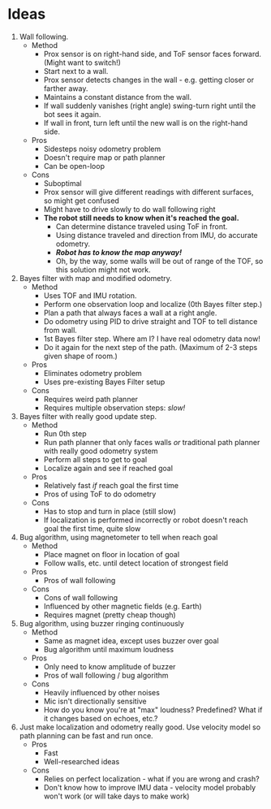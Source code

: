 # Ideas

1. Wall following.
    * Method
        * Prox sensor is on right-hand side, and ToF sensor faces forward. (Might want to switch!)
        * Start next to a wall.
        * Prox sensor detects changes in the wall - e.g. getting closer or farther away.
        * Maintains a constant distance from the wall.
        * If wall suddenly vanishes (right angle) swing-turn right until the bot sees it again.
        * If wall in front, turn left until the new wall is on the right-hand side.
    * Pros
        * Sidesteps noisy odometry problem
        * Doesn't require map or path planner
        * Can be open-loop
    * Cons
        * Suboptimal
        * Prox sensor will give different readings with different surfaces, so might get confused
        * Might have to drive slowly to do wall following right
        * **The robot still needs to know when it's reached the goal.**
            * Can determine distance traveled using ToF in front.
            * Using distance traveled and direction from IMU, do accurate odometry.
            * ***Robot has to know the map anyway!***
            * Oh, by the way, some walls will be out of range of the TOF, so this solution might not work.
2. Bayes filter with map and modified odometry.
    * Method
        * Uses TOF and IMU rotation.
        * Perform one observation loop and localize (0th Bayes filter step.)
        * Plan a path that always faces a wall at a right angle.
        * Do odometry using PID to drive straight and TOF to tell distance from wall.
        * 1st Bayes filter step. Where am I? I have real odometry data now!
        * Do it again for the next step of the path. (Maximum of 2-3 steps given shape of room.)
    * Pros
        * Eliminates odometry problem
        * Uses pre-existing Bayes Filter setup
    * Cons
        * Requires weird path planner
        * Requires multiple observation steps: *slow!*
3. Bayes filter with really good update step.
    * Method
        * Run 0th step
        * Run path planner that only faces walls *or* traditional path planner with really good odometry system
        * Perform all steps to get to goal
        * Localize again and see if reached goal
    * Pros
        * Relatively fast *if* reach goal the first time
        * Pros of using ToF to do odometry
    * Cons
        * Has to stop and turn in place (still slow)
        * If localization is performed incorrectly or robot doesn't reach goal the first time, quite slow
4. Bug algorithm, using magnetometer to tell when reach goal
    * Method
        * Place magnet on floor in location of goal
        * Follow walls, etc. until detect location of strongest field
    * Pros
        * Pros of wall following
    * Cons
        * Cons of wall following
        * Influenced by other magnetic fields (e.g. Earth)
        * Requires magnet (pretty cheap though)
5. Bug algorithm, using buzzer ringing continuously
    * Method
        * Same as magnet idea, except uses buzzer over goal
        * Bug algorithm until maximum loudness
    * Pros
        * Only need to know amplitude of buzzer
        * Pros of wall following / bug algorithm
    * Cons
        * Heavily influenced by other noises
        * Mic isn't directionally sensitive
        * How do you know you're at "max" loudness? Predefined? What if it changes based on echoes, etc.?
6. Just make localization and odometry really good. Use velocity model so path planning can be fast and run once.
    * Pros
        * Fast
        * Well-researched ideas
    * Cons
        * Relies on perfect localization - what if you are wrong and crash?
        * Don't know how to improve IMU data - velocity model probably won't work (or will take days to make work)
